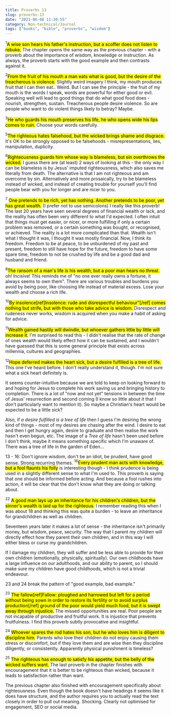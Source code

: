 ```yaml
---
title: Proverbs 13
slug: proverbs-13
date: "2021-06-08 11:30:55"
category: Non-technical/Journal
tags: ["books", "bible", "proverbs", "wisdom"]
---
```


$^{1}$<mark>A wise son hears his father's instruction, but a scoffer does not listen
to rebuke.</mark> The chapter opens the same way as the previous chapter - with a
proverb about the importance of wisdom, knowledge or instruction. As always, the
proverb starts with the good example and then contrasts against it.

$^{2}$<mark>From the fruit of his mouth a man eats what is good, but the desire of
the treacherous is violence.</mark> Slightly weird imagery I think, my mouth
produces fruit that I can then eat.. Weird. But I can see the principle - the
fruit of my mouth is the words I speak, words are powerful for either good or
evil. Speaking well will lead to good things that do what good food does -
nourish, strengthen, sustain. Treacherous people desire violence. So are people who
want to do violent things likely to betray? Maybe.

$^{3}$<mark>He who guards his mouth preserves his life, he who opens wide his lips
comes to ruin.</mark> Choose your words carefully.

$^{5}$<mark>The righteous hates falsehood, but the wicked brings shame and
disgrace.</mark> It's OK to be strongly opposed to be falsehoods -
misrepresentations, lies, manipulation, duplicity.

$^{6}$<mark>Righteousness guards him whose way is blameless, but sin overthrows
the wicked.</mark> I guess there are (at least) 2 ways of looking at this - the
only way I can be blameless is by Jesus' imputed righteousness, which also saves
me literally from death. The alternative is that I am not righteous and am
overcome by sin. Alternatively and more prosaically, try to be blameless instead
of wicked, and instead of creating trouble for yourself you'll find people bear
with you for longer and are nicer to you.

$^{7}$ <mark>One pretends to be rich, yet has nothing. Another pretends to be
poor, yet has great wealth.</mark> (I prefer not to use semicolons) I really
like this proverb! The last 20 years have seen several degrees of financial
wealth or lack, and the reality has often been very different to what I'd
expected. I often intuit that things must get easier, or nicer, or more
fulfilling if only a certain problem was removed, or a certain something was
bought, or recognised, or achieved. The reality is a lot more complicated than
that. Wealth isn't what I thought it was, I thought it was mostly financial.
Now, I think its freedom. Freedom to be at peace, to be unburdened of my past
and present, freedom to still have hope for the future, freedom to have some
spare time, freedom to not be crushed by life and be a good dad and husband and
friend.

$^{8}$<mark>The ransom of a man's life is his wealth, but a poor man hears no
threat.</mark> oh! Incisive! This reminds me of "no one ever really owns
a fortune, it always seems to own them". There are various troubles and burdens
you avoid by being poor, like choosing life instead of material excess. Lose
your wealth and choose a rich life.

$^{10}$<mark>By insolence[ref]Insolence: rude and disrespectful
behaviour"[/ref] comes nothing but strife, but with those who take advice is
wisdom.</mark> Disrespect and rudeness never works, wisdom is acquired when you
make a habit of asking for advice.

$^{11}$<mark>Wealth gained hastily will dwindle, but whoever gathers little by
little will increase it.</mark> I'm surprised to read this - I didn't realise
that the rate of change of ones wealth would likely effect how it can be
sustained, and I wouldn't have guessed that this is some general principle that
exists across millennia, cultures and geographies.

$^{12}$<mark>Hope deferred makes the heart sick, but a desire fulfilled is a
tree of life.</mark> This one I've heard before. I don't really understand it,
though. I'm not sure what a sick heart definitely is.

It seems counter-intuitive because we are told to keep on looking forward to and
hoping for Jesus to complete his work saving us and bringing history to
completion. There is a lot of "now and not yet" tensions in between the time of
Jesus' resurrection and second coming (I know so little about it that I don't
particularly want to mention it). So maybe a Christian's heart would be expected
to be a little sick?

Also, if _a desire fulfilled is a tree of life_ then I guess I'm desiring the
wrong kind of things - most of my desires are chasing after the wind. I desire
to eat and then I get hungry again, desire to graduate and then realise the work
hasn't even begun, etc. The image of a _Tree of life_ hasn't been used before I
don't think, maybe it means something specific which I'm unaware of. There was a
tree of life in the garden of Eden...

13 - 16: Don't ignore wisdom, don't be an idiot, be prudent, have good sense.
Strong recurring themes. $^{16}$<mark>Every prudent man acts with knowledge,
but a fool flaunts his folly</mark> is interesting though - I think prudence is
being used in a slightly different sense to what I'm used to. This proverb is
saying that one should be informed before acting. And because a fool rushes into
action, it will be clear that the don't know what they are doing or talking
about.

$^{22}$ <mark>A good man lays up an inheritance for his children's children,
but the sinner's wealth is laid up for the righteous.</mark> I remember reading
this when I was about 18 and thinking this was quite a burden - to leave an
inheritance for grandchildren as well as children.

Seventeen years later it makes a lot of sense - the inheritance isn't primarily money,
but wisdom, peace, security. The way that I parent my children will directly
effect how they parent their own children, and in this way I will either bless
or curse my grandchildren.

If I damage my children, they will suffer and be less able to provide for their
own children (emotionally, physically, spiritually). Our own childhoods have a
large influence on our adulthoods, and our ability to parent, so I should make
sure my children have good childhoods, which is not a trivial endeavour.

23 and 24 break the pattern of "good example, bad example."

$^{23}$ <mark>The fallow[ref]Fallow: ploughed and harrowed but left for a period without
being sown in order to restore its fertility or to avoid surplus
production[/ref] ground of the poor would yield much food, but it is swept away
through injustice.</mark> The missed opportunities are real. Poor people are not
incapable of productive and fruitful work. It is injustice that prevents
fruitfulness. I find this proverb subtly provocative and insightful.

$^{24}$ <mark>Whoever spares the rod hates his son, but he who loves him is
diligent to discipline him.</mark> Parents who love their children do not enjoy
causing them stress or discomfort, but if they love them and are wise then they
discipline diligently, or consistently. Apparently physical punishment is timeless?

$^{25}$ <mark>The righteous has enough to satisfy his appetite, but the belly of
the wicked suffers want.</mark> The last proverb in the chapter finishes with
encouragement that it is better to be righteous than wicked, because it leads to
satisfaction rather than want.

The previous chapter also finished with encouragement specifically about
righteousness. Even though the book doesn't have headings it seems like it does
have structure, and the author requires you to actually read the text closely in
order to pull out meaning. Shocking. Clearly not optimised for engagement,
SEO or social media.

[comment]: #
